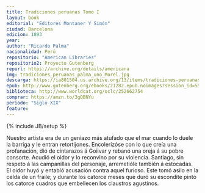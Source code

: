 ```yaml
---
title: Tradiciones peruanas Tomo I
layout: book
editorial: "Editores Montaner Y Simón"
ciudad: Barcelona
edicion: 1893
year:
author: "Ricardo Palma"
nacionalidad: Perú
repositorio: "American Libraries"
repositorio2: Proyecto Gutenberg
repurl: https://archive.org/details/americana
img: tradiciones_peruanas_palma_uno_Morel.jpg
descarga: https://ia801504.us.archive.org/13/items/tradiciones-peruanas/Tradiciones%20peruanas.pdf
epub: http://www.gutenberg.org/ebooks/21282.epub.noimages?session_id=55c08cb20d864d3bb585db22ed86a32eedafa4d7
biblioteca: http://www.worldcat.org/oclc/252662754
comprar: https://amzn.to/3gQBNYu
periodo: "Siglo XIX"
feature: 
---
```

{% include JB/setup %}

Nuestro artista era de un geniazo más atufado que el mar cuando lo duele la barriga y le entran retortijones. Encolerizóse con lo que creía una profanación, dió de cintarazos á Goiivar y rebanó una oreja á su pobre consorte. Acudió el oidor y lo reconvino por su violencia. Santiago, sin respeto á las campanillas del personaje, arremetióle también á estocadas.
El oidor huyó y entabló acusación contra aquel furioso. Este tomó asilo en la celda de un fraile; y durante los catorce meses que duró su escondite pintó los catorce cuadros que embellecen los claustros agustinos.
